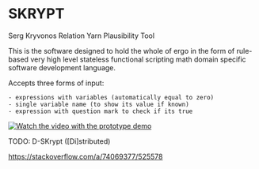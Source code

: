 # SKRYPT
Serg Kryvonos Relation Yarn Plausibility Tool

This is the software designed to hold the whole of ergo in the form of rule-based very high level stateless functional scripting math domain specific software development language.

Accepts three forms of input:

    - expressions with variables (automatically equal to zero)
    - single variable name (to show its value if known)
    - expression with question mark to check if its true

[![Watch the video with the prototype demo](https://img.youtube.com/vi/0ySpmSJwibE/maxresdefault.jpg)](https://youtu.be/0ySpmSJwibE?t=2035)

TODO: D-SKrypt ([Di]stributed)

 https://stackoverflow.com/a/74069377/525578

